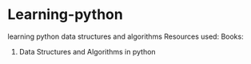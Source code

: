 # Learning-python
learning python data structures and algorithms
Resources used:
Books:
1. Data Structures and Algorithms in python
